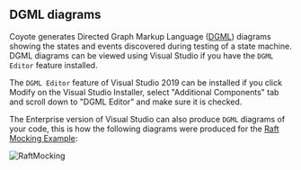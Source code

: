 
## DGML diagrams

Coyote generates Directed Graph Markup Language ([DGML](https://en.wikipedia.org/wiki/DGML))
diagrams showing the states and events discovered during testing of a state machine. DGML diagrams
can be viewed using Visual Studio if you have the `DGML Editor` feature installed.

The `DGML Editor` feature of Visual Studio 2019 can be installed if you click Modify on the Visual
Studio Installer, select "Additional Components" tab and scroll down to "DGML Editor" and make sure
it is checked.

The Enterprise version of Visual Studio can also produce `DGML` diagrams of your code, this is how
the following diagrams were produced for the [Raft Mocking Example](../tutorials/raft-mocking.md):

![RaftMocking](../assets/images/RaftMocking.svg)
